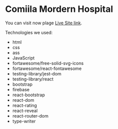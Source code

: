 # Comiila Mordern Hospital 


You can visit now plage [Live Site link](https://assignment-10-9b115.web.app).

Technologies we used:
- html
- css
- ass
- JavaScript
-  fortawesome/free-solid-svg-icons
-  fortawesome/react-fontawesome
-  testing-library/jest-dom
-  testing-library/react
-  bootstrap
-  firebase
-  react-bootstrap
-  react-dom
-  react-rating
-  react-reveal
-  react-router-dom
-  type-writer